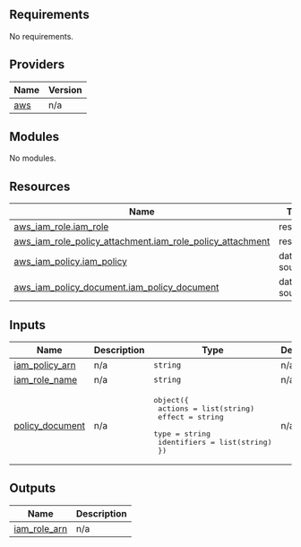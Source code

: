 <!-- BEGIN_TF_DOCS -->
## Requirements

No requirements.

## Providers

| Name | Version |
|------|---------|
| <a name="provider_aws"></a> [aws](#provider\_aws) | n/a |

## Modules

No modules.

## Resources

| Name | Type |
|------|------|
| [aws_iam_role.iam_role](https://registry.terraform.io/providers/hashicorp/aws/latest/docs/resources/iam_role) | resource |
| [aws_iam_role_policy_attachment.iam_role_policy_attachment](https://registry.terraform.io/providers/hashicorp/aws/latest/docs/resources/iam_role_policy_attachment) | resource |
| [aws_iam_policy.iam_policy](https://registry.terraform.io/providers/hashicorp/aws/latest/docs/data-sources/iam_policy) | data source |
| [aws_iam_policy_document.iam_policy_document](https://registry.terraform.io/providers/hashicorp/aws/latest/docs/data-sources/iam_policy_document) | data source |

## Inputs

| Name | Description | Type | Default | Required |
|------|-------------|------|---------|:--------:|
| <a name="input_iam_policy_arn"></a> [iam\_policy\_arn](#input\_iam\_policy\_arn) | n/a | `string` | n/a | yes |
| <a name="input_iam_role_name"></a> [iam\_role\_name](#input\_iam\_role\_name) | n/a | `string` | n/a | yes |
| <a name="input_policy_document"></a> [policy\_document](#input\_policy\_document) | n/a | <pre>object({<br>    actions = list(string)<br>    effect = string<br>    type = string<br>    identifiers = list(string)<br>  })</pre> | n/a | yes |

## Outputs

| Name | Description |
|------|-------------|
| <a name="output_iam_role_arn"></a> [iam\_role\_arn](#output\_iam\_role\_arn) | n/a |
<!-- END_TF_DOCS -->